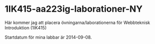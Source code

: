1IK415-aa223ig-laborationer-NY
==============================

Här kommer jag att placera övningarna/laborationerna för Webbteknisk Introduktion (1IK415)

Startdatum för mina labbar är 2014-09-08.
